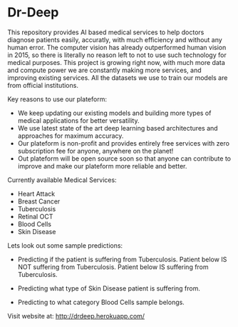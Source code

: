 # Dr-Deep
This repository provides AI based medical services to help doctors diagnose patients easily, accuratly, with much efficiency and without any human error. The computer vision has already outperformed human vision in 2015, so there is literally no reason left to not to use such technology for medical purposes. This project is growing right now, with much more data and compute power we are constantly making more services, and improving existing services. All the datasets we use to train our models are from official institutions.

Key reasons to use our plateform:

- We keep updating our existing models and building more types of medical applications for better versatility.
- We use latest state of the art deep learning based architectures and approaches for maximum accuracy.
- Our plateform is non-profit and provides entirely free services with zero subscription fee for anyone, anywhere on the planet!
- Out plateform will be open source soon so that anyone can contribute to improve and make our plateform more reliable and better.

Currently available Medical Services:

- Heart Attack
- Breast Cancer
- Tuberculosis
- Retinal OCT
- Blood Cells
- Skin Disease

Lets look out some sample predictions:
- Predicting if the patient is suffering from Tuberculosis.
  Patient below IS NOT suffering from Tuberculosis.
  Patient below IS suffering from Tuberculosis.
  
- Predicting what type of Skin Disease patient is suffering from.
  
  
- Predicting to what category Blood Cells sample belongs.


Visit website at: http://drdeep.herokuapp.com/
